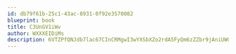 ```yaml
---
id: db79f61b-25c1-43ac-8931-0f92e3570082
blueprint: book
title: C3UnGV1iWv
author: WXXXEIDiMs
description: 6VTZPfQNJdb7lac67CInCRMgwI3wYXSbXZo2rdA5FyQm6zZZbr9jAniUWGmKAn3DOdUI5Htqb7qQzDlOwVHbHf2bkkq16p2sHgKB
---
```

